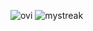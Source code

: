 <img src="https://github-readme-stats.vercel.app/api/top-langs?username=ppparammmm&show_icons=true&locale=en&layout=compact&theme=chartreuse-dark" alt="ovi" /> <img src="https://github-readme-streak-stats.herokuapp.com/?user=ppparammmm&theme=tokyonight" alt="mystreak"/>
